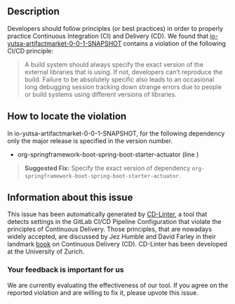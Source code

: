 
## Description
Developers should follow principles (or best practices) in order to properly practice Continuous Integration (CI) and Delivery (CD).
We found that [io-yutsa-artifactmarket-0-0-1-SNAPSHOT](https://gitlab.com/Yutsa/artifactmarketapi/blob/master/.gitlab-ci.yml) contains a violation of the following CI/CD principle:

> A build system should always specify the exact version of the external libraries that is using.
If not, developers can’t reproduce the build. Failure to be absolutely specific also leads to an occasional long debugging session tracking down strange errors due to people or build systems using different versions of libraries.

## How to locate the violation

In io-yutsa-artifactmarket-0-0-1-SNAPSHOT, for the following dependency only the major release is specified in the version number.

* org-springframework-boot-spring-boot-starter-actuator (line )

> **Suggested Fix:** Specify the exact version of dependency `org-springframework-boot-spring-boot-starter-actuator`.

## Information about this issue

This issue has been automatically generated by [CD-Linter](https://gitlab.com/Jancso/configuration-analytics), a tool that detects settings in the GitLab CI/CD Pipeline Configuration that violate the principles of Continuous Delivery. Those principles, that are nowadays widely accepted, are discussed by Jez Humble and David Farley in their landmark [book](https://www.oreilly.com/library/view/continuous-delivery-reliable/9780321670250/) on Continuous Delivery (CD). CD-Linter has been developed at the University of Zurich.

### Your feedback is important for us
We are currently evaluating the effectiveness of our tool. If you agree on the reported violation and are willing to fix it, please upvote this issue.